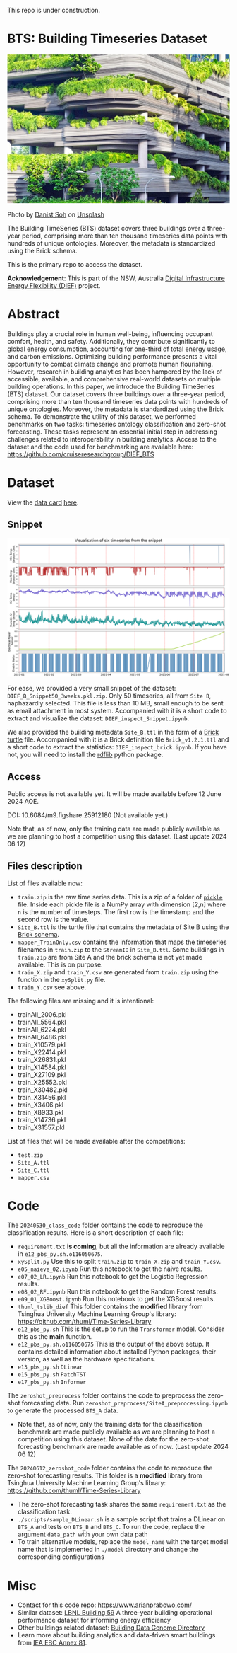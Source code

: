 This repo is under construction.

# BTS: Building Timeseries Dataset

![gray concrete building covered trees](danist-soh-dqXiw7nCb9Q-unsplash.jpg)

Photo by <a href="https://unsplash.com/@danist07?utm_content=creditCopyText&utm_medium=referral&utm_source=unsplash">Danist Soh</a> on <a href="https://unsplash.com/photos/gray-concrete-building-covered-trees-dqXiw7nCb9Q?utm_content=creditCopyText&utm_medium=referral&utm_source=unsplash">Unsplash</a>

The Building TimeSeries (BTS) dataset covers three buildings over a three-year period, comprising more than ten thousand timeseries data points with hundreds of unique ontologies.
Moreover, the metadata is standardized using the Brick schema.

This is the primary repo to access the dataset.

**Acknowledgement**:
This is part of the NSW, Australia [Digital Infrastructure Energy Flexibility (DIEF)](https://research.csiro.au/dch/projects/nsw-dief/) project.

# Abstract

Buildings play a crucial role in human well-being, influencing occupant comfort, health, and safety.
Additionally, they contribute significantly to global energy consumption, accounting for one-third of total energy usage, and carbon emissions.
Optimizing building performance presents a vital opportunity to combat climate change and promote human flourishing.
However, research in building analytics has been hampered by the lack of accessible, available, and comprehensive real-world datasets on multiple building operations.
In this paper, we introduce the Building TimeSeries (BTS) dataset.
Our dataset covers three buildings over a three-year period, comprising more than ten thousand timeseries data points with hundreds of unique ontologies.
Moreover, the metadata is standardized using the Brick schema.
To demonstrate the utility of this dataset, we performed benchmarks on two tasks: timeseries ontology classification and zero-shot forecasting.
These tasks represent an essential initial step in addressing challenges related to interoperability in building analytics.
Access to the dataset and the code used for benchmarking are available here: https://github.com/cruiseresearchgroup/DIEF_BTS





# Dataset

View the [data card](https://sites.research.google/datacardsplaybook/) [here](BTS_DataCards.md).

## Snippet

![A plot of the timeseries in the snippet.](snippet_6TS_plot.png)

For ease, we provided a very small snippet of the dataset: `DIEF_B_Snippet50_3weeks.pkl.zip`.
Only 50 timeseries, all from `Site B`, haphazardly selected.
This file is less than 10 MB, small enough to be sent as email attachment in most system.
Accompanied with it is a short code to extract and visualize the dataset: `DIEF_inspect_Snippet.ipynb`.

We also provided the building metadata `Site_B.ttl` in the form of a [Brick](https://brickschema.org/ontology/1.2) [turtle](https://www.w3.org/TR/turtle/) file.
Accompanied with it is a Brick definition file `Brick_v1.2.1.ttl` and a short code to extract the statistics: `DIEF_inspect_brick.ipynb`.
If you have not, you will need to install the [rdflib](https://rdflib.readthedocs.io) python package.

## Access

Public access is not available yet. It will be made available before 12 June 2024 AOE.

DOI: 10.6084/m9.figshare.25912180 (Not available yet.)

Note that, as of now, only the training data are made publicly available as we are planning to host a competition using this dataset. (Last update 2024 06 12)

## Files description

List of files available now:
* `train.zip` is the raw time series data. This is a zip of a folder of [`pickle`](https://docs.python.org/3/library/pickle.html) file. Inside each pickle file is a NumPy array with dimension [2,n] where `n` is the number of timesteps. The first row is the timestamp and the second row is the value.
* `Site_B.ttl` is the turtle file that contains the metadata of Site B using the [Brick schema](https://brickschema.org).
* `mapper_TrainOnly.csv` contains the information that maps the timeseries filenames in `train.zip` to the `StreamID` in `Site_B.ttl`. Some buildings in `train.zip` are from Site A and the brick schema is not yet made available. This is on purpose.
* `train_X.zip` and `train_Y.csv` are generated from `train.zip` using the function in the `xySplit.py` file.
* `train_Y.csv` see above.

The following files are missing and it is intentional:
* trainAll_2006.pkl
* trainAll_5564.pkl
* trainAll_6224.pkl
* trainAll_6486.pkl
* train_X10579.pkl
* train_X22414.pkl
* train_X26831.pkl
* train_X14584.pkl
* train_X27109.pkl
* train_X25552.pkl
* train_X30482.pkl
* train_X31456.pkl
* train_X3406.pkl
* train_X8933.pkl
* train_X14736.pkl
* train_X31557.pkl

List of files that will be made available after the competitions:
* `test.zip`
* `Site_A.ttl`
* `Site_C.ttl`
* `mapper.csv`






# Code

The `20240530_class_code` folder contains the code to reproduce the classification results.
Here is a short description of each file:

* `requirement.txt` **is coming**, but all the information are already available in `e12_pbs_py.sh.o116050675`.
* `xySplit.py` Use this to split `train.zip` to `train_X.zip` and `train_Y.csv`.
* `e05_naieve_02.ipynb` Run this notebook to get the naive results.
* `e07_02_LR.ipynb` Run this notebook to get the Logistic Regression results.
* `e08_02_RF.ipynb` Run this notebook to get the Random Forest results.
* `e09_01_XGBoost.ipynb` Run this notebook to get the XGBoost results.
* `thuml_tslib_dief` This folder contains the **modified** library from Tsinghua University Machine Learning Group's library: https://github.com/thuml/Time-Series-Library
* `e12_pbs_py.sh` This is the setup to run the `Transformer` model. Consider this as the **main** function.
* `e12_pbs_py.sh.o116050675` This is the output of the above setup. It contains detailed information about installed Python packages, their version, as well as the hardware specifications.
* `e13_pbs_py.sh` `DLinear`
* `e15_pbs_py.sh` `PatchTST`
* `e17_pbs_py.sh` `Informer`

The `zeroshot_preprocess` folder contains the code to preprocess the zero-shot forecasting data. Run `zeroshot_preprocess/SiteA_preprocessing.ipynb` to generate the processed `BTS_A` data. 
* Note that, as of now, only the training data for the classification benchmark are made publicly available as we are planning to host a competition using this dataset. None of the data for the zero-shot forecasting benchmark are made available as of now. (Last update 2024 06 12)
  
The `20240612_zeroshot_code` folder contains the code to reproduce the zero-shot forecasting results. This folder is a **modified** library from Tsinghua University Machine Learning Group's library: https://github.com/thuml/Time-Series-Library

* The zero-shot forecasting task shares the same `requirement.txt` as the classification task. 
* `./scripts/sample_DLinear.sh` is a sample script that trains a DLinear on `BTS_A` and tests on `BTS_B` and `BTS_C`. To run the code, replace the argument `data_path` with your own data path
* To train alternative models, replace the `model_name` with the target model name that is implemented in `./model` directory and change the corresponding configurations

# Misc

* Contact for this code repo: https://www.arianprabowo.com/
* Similar dataset: [LBNL Building 59](https://datadryad.org/stash/dataset/doi:10.7941/D1N33Q) A three-year building operational performance dataset for informing energy efficiency
* Other buildings related dataset: [Building Data Genome Directory](https://buds-lab-building-data-directory-meta-directory-s0imdd.streamlit.app/)
* Learn more about building analytics and data-friven smart buildings from [IEA EBC Annex 81](https://annex81.iea-ebc.org/).

